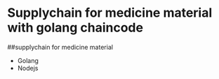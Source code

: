 # Supplychain for medicine material with golang chaincode

##supplychain for medicine material

* Golang
* Nodejs

